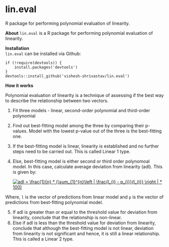 # lin.eval
R package for performing polynomial evaluation of linearity.

**About**
`lin.eval` is a R package for performing polynomial evaluation of linearity.

**Installation**  
`lin.eval` can be installed via Github:

```{r}
if (!require(devtools)) {  
    install.packages('devtools')  
}  
devtools::install_github('vishesh-shrivastav/lin.eval')
```  
  
**How it works**

Polynomial evaluation of linearity is a technique of assessing if the best way to describe the relationship between two vectors.

1) Fit three models - linear, second-order polynomial and third-order polynomial
2) Find out best-fitting model among the three by comparing their p-values. Model with the lowest p-value out of the three is the best-fitting one.
3) If the best-fitting model is linear, linearity is established and no further steps need to be carried out. This is called Linear 1 type.
4) Else, best-fitting model is either second or third order polynomoal model. In this case, calculate average deviation from linearity (adl). This is given by:  

      <a href="https://www.codecogs.com/eqnedit.php?latex=adl&space;=&space;\frac{1}{n}&space;*&space;(\sum_{1}^{n}\left&space;|&space;\frac{l_{i}&space;-&space;p_{i}}{l_{i}}&space;\right&space;|&space;*&space;100)" target="_blank"><img src="https://latex.codecogs.com/gif.latex?adl&space;=&space;\frac{1}{n}&space;*&space;(\sum_{1}^{n}\left&space;|&space;\frac{l_{i}&space;-&space;p_{i}}{l_{i}}&space;\right&space;|&space;*&space;100)" title="adl = \frac{1}{n} * (\sum_{1}^{n}\left | \frac{l_{i} - p_{i}}{l_{i}} \right | * 100)" /></a>

Where, `l` is the vector of predictions from linear model and `p` is the vector of predictions from best-fitting polynomial model.

5) If adl is greater than or equal to the threshold value for deviation from linearity, conclude that the relationship is non-linear.
6) Else if adl is less than the threshold value for deviation from linearity, conclude that although the best-fitting model is not linear, deviation from linearity is not significant and hence, it is still a linear relationship. This is called a Linear 2 type.
